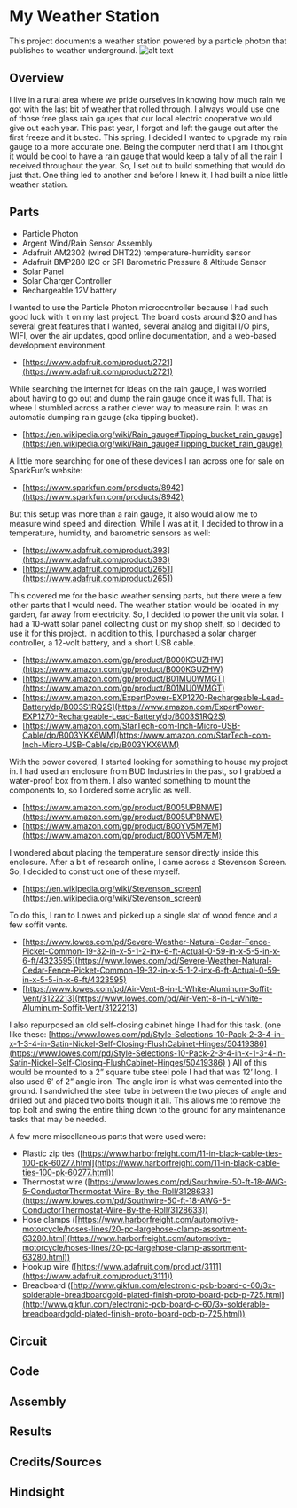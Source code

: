 # My Weather Station

This project documents a weather station powered by a particle photon that publishes to weather underground.
![alt text](https://github.com/okie1/weatherstation/images/splash.PNG "My Weather Station")

## Overview
I live in a rural area where we pride ourselves in knowing how much rain we got with the last bit of weather that rolled through. I always would use one of those free glass rain gauges that our local electric cooperative would give out each year. This past year, I forgot and left the gauge out after the first freeze and it busted. This spring, I decided I wanted to upgrade my rain gauge to a more accurate one. Being the computer nerd that I am I thought it would be cool to have a rain gauge that would keep a tally of all the rain I received throughout the year. So, I set out to build something that would do just that. One thing led to another and before I knew it, I had built a nice little weather station.

## Parts
* Particle Photon
* Argent Wind/Rain Sensor Assembly
* Adafruit AM2302 (wired DHT22) temperature-humidity sensor
* Adafruit BMP280 I2C or SPI Barometric Pressure & Altitude Sensor
* Solar Panel
* Solar Charger Controller
* Rechargeable 12V battery

I wanted to use the Particle Photon microcontroller because I had such good luck with it on my last project. The board costs around $20 and has several great features that I wanted, several analog and digital I/O pins, WIFI, over the air updates, good online documentation, and a web-based development environment.
* [https://www.adafruit.com/product/2721](https://www.adafruit.com/product/2721)

While searching the internet for ideas on the rain gauge, I was worried about having to go out and dump the rain gauge once it was full. That is where I stumbled across a rather clever way to measure rain. It was an automatic dumping rain gauge (aka tipping bucket).
* [https://en.wikipedia.org/wiki/Rain_gauge#Tipping_bucket_rain_gauge](https://en.wikipedia.org/wiki/Rain_gauge#Tipping_bucket_rain_gauge)

A little more searching for one of these devices I ran across one for sale on SparkFun’s website:
* [https://www.sparkfun.com/products/8942](https://www.sparkfun.com/products/8942)

But this setup was more than a rain gauge, it also would allow me to measure wind speed and direction. While I was at it, I decided to throw in a temperature, humidity, and barometric sensors as well:
* [https://www.adafruit.com/product/393](https://www.adafruit.com/product/393)
* [https://www.adafruit.com/product/2651](https://www.adafruit.com/product/2651)

This covered me for the basic weather sensing parts, but there were a few other parts that I would need. The weather station would be located in my garden, far away from electricity. So, I decided to power the unit via solar. I had a 10-watt solar panel collecting dust on my shop shelf, so I decided to use it for this project. In addition to this, I purchased a solar charger controller, a 12-volt battery, and a short USB cable.
* [https://www.amazon.com/gp/product/B000KGUZHW](https://www.amazon.com/gp/product/B000KGUZHW)
* [https://www.amazon.com/gp/product/B01MU0WMGT](https://www.amazon.com/gp/product/B01MU0WMGT)
* [https://www.amazon.com/ExpertPower-EXP1270-Rechargeable-Lead-Battery/dp/B003S1RQ2S](https://www.amazon.com/ExpertPower-EXP1270-Rechargeable-Lead-Battery/dp/B003S1RQ2S)
* [https://www.amazon.com/StarTech-com-Inch-Micro-USB-Cable/dp/B003YKX6WM](https://www.amazon.com/StarTech-com-Inch-Micro-USB-Cable/dp/B003YKX6WM)

With the power covered, I started looking for something to house my project in. I had used an enclosure from BUD Industries in the past, so I grabbed a water-proof box from them. I also wanted something to mount the components to, so I ordered some acrylic as well.
* [https://www.amazon.com/gp/product/B005UPBNWE](https://www.amazon.com/gp/product/B005UPBNWE)
* [https://www.amazon.com/gp/product/B00YV5M7EM](https://www.amazon.com/gp/product/B00YV5M7EM)

I wondered about placing the temperature sensor directly inside this enclosure. After a bit of research online, I came across a Stevenson Screen. So, I decided to construct one of these myself.
* [https://en.wikipedia.org/wiki/Stevenson_screen](https://en.wikipedia.org/wiki/Stevenson_screen)

To do this, I ran to Lowes and picked up a single slat of wood fence and a few soffit vents.
* [https://www.lowes.com/pd/Severe-Weather-Natural-Cedar-Fence-Picket-Common-19-32-in-x-5-1-2-inx-6-ft-Actual-0-59-in-x-5-5-in-x-6-ft/4323595](https://www.lowes.com/pd/Severe-Weather-Natural-Cedar-Fence-Picket-Common-19-32-in-x-5-1-2-inx-6-ft-Actual-0-59-in-x-5-5-in-x-6-ft/4323595)
* [https://www.lowes.com/pd/Air-Vent-8-in-L-White-Aluminum-Soffit-Vent/3122213](https://www.lowes.com/pd/Air-Vent-8-in-L-White-Aluminum-Soffit-Vent/3122213)

I also repurposed an old self-closing cabinet hinge I had for this task. (one like these:
[https://www.lowes.com/pd/Style-Selections-10-Pack-2-3-4-in-x-1-3-4-in-Satin-Nickel-Self-Closing-FlushCabinet-Hinges/50419386](https://www.lowes.com/pd/Style-Selections-10-Pack-2-3-4-in-x-1-3-4-in-Satin-Nickel-Self-Closing-FlushCabinet-Hinges/50419386)
) All of this would be mounted to a 2” square tube steel pole I had that was 12’ long. I also used 6’ of 2” angle iron. The angle iron is what was cemented into the ground. I sandwiched the steel tube in between the two pieces of angle and drilled out and placed two bolts though it all. This allows me to remove the top bolt and swing the entire thing down to the ground for any maintenance tasks that may be needed.

A few more miscellaneous parts that were used were:
* Plastic zip ties ([https://www.harborfreight.com/11-in-black-cable-ties-100-pk-60277.html](https://www.harborfreight.com/11-in-black-cable-ties-100-pk-60277.html))
* Thermostat wire ([https://www.lowes.com/pd/Southwire-50-ft-18-AWG-5-ConductorThermostat-Wire-By-the-Roll/3128633](https://www.lowes.com/pd/Southwire-50-ft-18-AWG-5-ConductorThermostat-Wire-By-the-Roll/3128633))
* Hose clamps ([https://www.harborfreight.com/automotive-motorcycle/hoses-lines/20-pc-largehose-clamp-assortment-63280.html](https://www.harborfreight.com/automotive-motorcycle/hoses-lines/20-pc-largehose-clamp-assortment-63280.html))
* Hookup wire ([https://www.adafruit.com/product/3111](https://www.adafruit.com/product/3111))
* Breadboard ([http://www.gikfun.com/electronic-pcb-board-c-60/3x-solderable-breadboardgold-plated-finish-proto-board-pcb-p-725.html](http://www.gikfun.com/electronic-pcb-board-c-60/3x-solderable-breadboardgold-plated-finish-proto-board-pcb-p-725.html))

## Circuit

## Code

## Assembly

## Results

## Credits/Sources

## Hindsight
